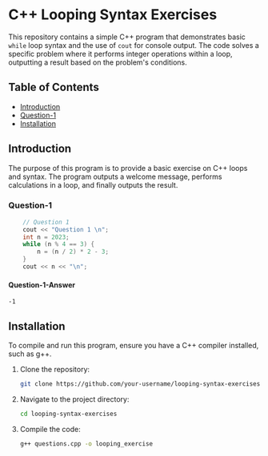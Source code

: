 
# C++ Looping Syntax Exercises

This repository contains a simple C++ program that demonstrates basic `while` loop syntax and the use of `cout` for console output. The code solves a specific problem where it performs integer operations within a loop, outputting a result based on the problem's conditions.

## Table of Contents
- [Introduction](#introduction)
- [Question-1](#Question-1)
- [Installation](#Installation)

## Introduction

The purpose of this program is to provide a basic exercise on C++ loops and syntax. 
The program outputs a welcome message, performs calculations in a loop, and finally outputs the result.


### Question-1

```cpp
    // Question 1
    cout << "Question 1 \n";
    int n = 2023;
    while (n % 4 == 3) {
        n = (n / 2) * 2 - 3;
    }
    cout << n << "\n";
```

#### Question-1-Answer
```
-1
```


## Installation

To compile and run this program, ensure you have a C++ compiler installed, such as g++.

1. Clone the repository:
    ```bash
    git clone https://github.com/your-username/looping-syntax-exercises.git
    ```
2. Navigate to the project directory:
    ```bash
    cd looping-syntax-exercises
    ```
3. Compile the code:
    ```bash
    g++ questions.cpp -o looping_exercise
    ```



